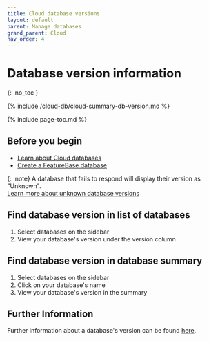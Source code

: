 ```yaml
---
title: Cloud database versions
layout: default
parent: Manage databases
grand_parent: Cloud
nav_order: 4
---
```


# Database version information
{: .no_toc }

{% include /cloud-db/cloud-summary-db-version.md %}

{% include page-toc.md %}

## Before you begin
* [Learn about Cloud databases](/docs/cloud/cloud-databases/cloud-db-manage)
* [Create a FeatureBase database](/docs/cloud/cloud-databases/cloud-db-create)

{: .note}
A database that fails to respond will display their version as "Unknown".\
[Learn more about unknown database versions](/docs/cloud/cloud-troubleshooting/issue-cloud-version-unknown/)

## Find database version in list of databases
1. Select databases on the sidebar
2. View your database's version under the version column

## Find database version in database summary
1. Select databases on the sidebar
2. Click on your database's name
3. View your database's version in the summary

## Further Information
Further information about a database's version can be found [here](/docs/cloud/cloud-troubleshooting/issue-cloud-version-unknown/).
